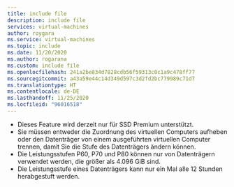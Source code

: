 ```yaml
---
title: include file
description: include file
services: virtual-machines
author: roygara
ms.service: virtual-machines
ms.topic: include
ms.date: 11/20/2020
ms.author: rogarana
ms.custom: include file
ms.openlocfilehash: 241a2be834d7828cdb56f59313c0c1a9c478ff77
ms.sourcegitcommit: a43a59e44c14d349d597c3d2fd2bc779989c71d7
ms.translationtype: HT
ms.contentlocale: de-DE
ms.lasthandoff: 11/25/2020
ms.locfileid: "96016518"
---
```

- Dieses Feature wird derzeit nur für SSD Premium unterstützt.
- Sie müssen entweder die Zuordnung des virtuellen Computers aufheben oder den Datenträger von einem ausgeführten virtuellen Computer trennen, damit Sie die Stufe des Datenträgers ändern können.
- Die Leistungsstufen P60, P70 und P80 können nur von Datenträgern verwendet werden, die größer als 4.096 GiB sind.
- Die Leistungsstufe eines Datenträgers kann nur ein Mal alle 12 Stunden herabgestuft werden.